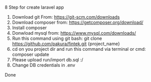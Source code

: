 8 Step for create laravel app

1. Download git From: https://git-scm.com/downloads
2. Download composer from: https://getcomposer.org/download/ 
3. Install composer
4. Donwload mysql from: https://www.mysql.com/downloads/
5. Run this command using git bash:
	git clone https://github.com/pakura/fintek.git {project_name}
6. cd on you project dir and run this command via terminal or cmd:
	composer update	
7. Please upload run/import db.sql :/
8. Change DB credentials in .env

Done
	
